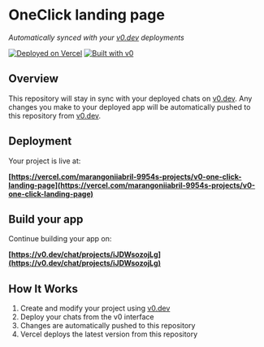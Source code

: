 # OneClick landing page

*Automatically synced with your [v0.dev](https://v0.dev) deployments*

[![Deployed on Vercel](https://img.shields.io/badge/Deployed%20on-Vercel-black?style=for-the-badge&logo=vercel)](https://vercel.com/marangoniiabril-9954s-projects/v0-one-click-landing-page)
[![Built with v0](https://img.shields.io/badge/Built%20with-v0.dev-black?style=for-the-badge)](https://v0.dev/chat/projects/iJDWsozojLg)

## Overview

This repository will stay in sync with your deployed chats on [v0.dev](https://v0.dev).
Any changes you make to your deployed app will be automatically pushed to this repository from [v0.dev](https://v0.dev).

## Deployment

Your project is live at:

**[https://vercel.com/marangoniiabril-9954s-projects/v0-one-click-landing-page](https://vercel.com/marangoniiabril-9954s-projects/v0-one-click-landing-page)**

## Build your app

Continue building your app on:

**[https://v0.dev/chat/projects/iJDWsozojLg](https://v0.dev/chat/projects/iJDWsozojLg)**

## How It Works

1. Create and modify your project using [v0.dev](https://v0.dev)
2. Deploy your chats from the v0 interface
3. Changes are automatically pushed to this repository
4. Vercel deploys the latest version from this repository

